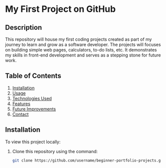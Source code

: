 # My First Project on GitHub

## Description
This repository will house my first coding projects created as part of my journey to learn and grow as a software developer. The projects will focuses on building simple web pages, calculators, to-do lists, etc. It demonstrates my skills in front-end development and serves as a stepping stone for future work.

## Table of Contents
1. [Installation](#installation)
2. [Usage](#usage)
3. [Technologies Used](#technologies-used)
4. [Features](#features)
5. [Future Improvements](#future-improvements)
6. [Contact](#contact)

## Installation
To view this project locally:
1. Clone this repository using the command:  
   ```bash
   git clone https://github.com/username/beginner-portfolio-projects.git
